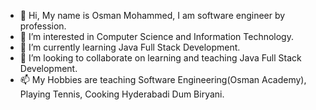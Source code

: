 - 👋 Hi, My name is Osman Mohammed, I am software engineer by profession.
- 👀 I’m interested in Computer Science and Information Technology. 
- 🌱 I’m currently learning Java Full Stack Development.
- 💞️ I’m looking to collaborate on learning and teaching Java Full Stack Development.
- 📫 My Hobbies are teaching Software Engineering(Osman Academy), Playing Tennis, Cooking Hyderabadi Dum Biryani. 

<!---
Osman-SoftwareEngineer/Osman-SoftwareEngineer is a ✨ special ✨ repository because its `README.md` (this file) appears on your GitHub profile.
You can click the Preview link to take a look at your changes.
--->
